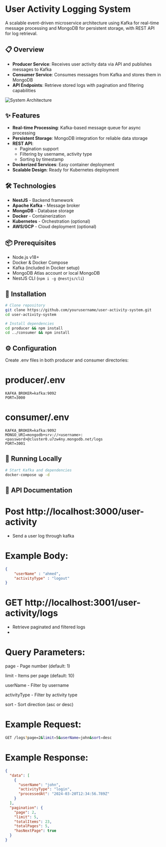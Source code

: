 # User Activity Logging System

A scalable event-driven microservice architecture using Kafka for real-time message processing and MongoDB for persistent storage, with REST API for log retrieval.

## 📋 Overview

- **Producer Service**: Receives user activity data via API and publishes messages to Kafka
- **Consumer Service**: Consumes messages from Kafka and stores them in MongoDB
- **API Endpoints**: Retrieve stored logs with pagination and filtering capabilities

![System Architecture](https://via.placeholder.com/800x400.png?text=Kafka+%2B+MongoDB+Architecture)

## ✨ Features

- **Real-time Processing**: Kafka-based message queue for async processing
- **Persistent Storage**: MongoDB integration for reliable data storage
- **REST API**: 
  - Pagination support
  - Filtering by username, activity type
  - Sorting by timestamp
- **Dockerized Services**: Easy container deployment
- **Scalable Design**: Ready for Kubernetes deployment

## 🛠 Technologies

- **NestJS** - Backend framework
- **Apache Kafka** - Message broker
- **MongoDB** - Database storage
- **Docker** - Containerization
- **Kubernetes** - Orchestration (optional)
- **AWS/GCP** - Cloud deployment (optional)

## 📦 Prerequisites

- Node.js v18+
- Docker & Docker Compose
- Kafka (included in Docker setup)
- MongoDB Atlas account or local MongoDB
- NestJS CLI (`npm i -g @nestjs/cli`)

## 🚀 Installation

```bash
# Clone repository
git clone https://github.com/yourusername/user-activity-system.git
cd user-activity-system

# Install dependencies
cd producer && npm install
cd ../consumer && npm install
```

## ⚙ Configuration

Create .env files in both producer and consumer directories:


# producer/.env

```env
KAFKA_BROKER=kafka:9092
PORT=3000
```
# consumer/.env

```env
KAFKA_BROKER=kafka:9092
MONGO_URI=mongodb+srv://<username>:<password>@cluster0.u7zw4ny.mongodb.net/logs
PORT=3001
```

## 🏃 Running Locally

```bash
# Start Kafka and dependencies
docker-compose up -d
```

## 📡 API Documentation

# Post http://localhost:3000/user-activity

- Send a user log through kafka

# Example Body:

```json
{
    "userName" : "ahmed",
    "activityType" : "logout"
}
```


# GET http://localhost:3001/user-activity/logs

- Retrieve paginated and filtered logs
- 
# Query Parameters:

page - Page number (default: 1)

limit - Items per page (default: 10)

userName - Filter by username

activityType - Filter by activity type

sort - Sort direction (asc or desc)

# Example Request:

```bash
GET /logs?page=2&limit=5&userName=john&sort=desc
```

# Example Response:

```json
{
  "data": [
    {
      "userName": "john",
      "activityType": "login",
      "processedAt": "2024-03-20T12:34:56.789Z"
    }
  ],
  "pagination": {
    "page": 2,
    "limit": 5,
    "totalItems": 23,
    "totalPages": 5,
    "hasNextPage": true
  }
}
```

